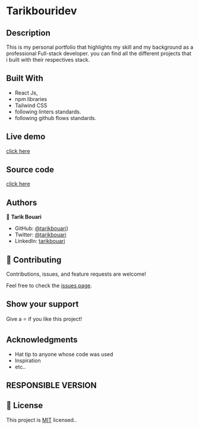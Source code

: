 
# Tarikbouridev

## Description

This is my personal portfolio that highlights my skill and my background as a professional Full-stack developer. 
you can find all  the different projects that i built with their respectives stack.  


## Built With

- React Js,
- npm libraries
- Tailwind CSS 
- following linters standards.
- following github flows standards.

## Live demo 
[click here](rr)

## Source code 
[click here](rr)
## Authors

👤 **Tarik Bouari**

- GitHub: [@tarikbouari](https://github.com/tarikbouari))
- Twitter: [@tarikbouari](https://twitter.com/TarikBouari)
- LinkedIn: [tarikbouari](https://www.linkedin.com/in/tarik-bouari-44b7191a6/)


## 🤝 Contributing

Contributions, issues, and feature requests are welcome!

Feel free to check the [issues page](../../issues/).

## Show your support

Give a ⭐️ if you like this project!

## Acknowledgments

- Hat tip to anyone whose code was used
- Inspiration
- etc..

## RESPONSIBLE VERSION 


## 📝 License

This project is [MIT](./MIT.md) licensed..
